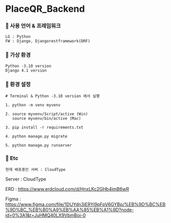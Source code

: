# PlaceQR_Backend


### 📒 사용 언어 & 프레임워크

```
LG : Python
FW : Django, Djangorestframework(DRF)
```

### 📒 가상 환경

```
Python -3.10 version
Django 4.1 version
```

### 📒 환경 설정
```
# Terminal & Python -3.10 version 에서 실행

1. python -m venv myvenv 

2. source myvenv/Script/active (Win)
   source myvenv/bin/active (Mac)

3. pip install -r requirements.txt

4. python manage.py migrate

5. python manage.py runserver
```


### 📒 Etc
```
현재 배포중인 서버 : CloudType 

```
Server : CloudType 

ERD : https://www.erdcloud.com/d/HnxLKc2GHb4imB6wR

Figma : https://www.figma.com/file/1DUYdn3iERYi9pFpV6GYBp/%EB%9D%BC%EB%9D%BC_%EB%B0%A9%EB%AA%85%EB%A1%9D?node-id=0%3A1&t=JuHMQ40LX9VbmBoi-0
```
